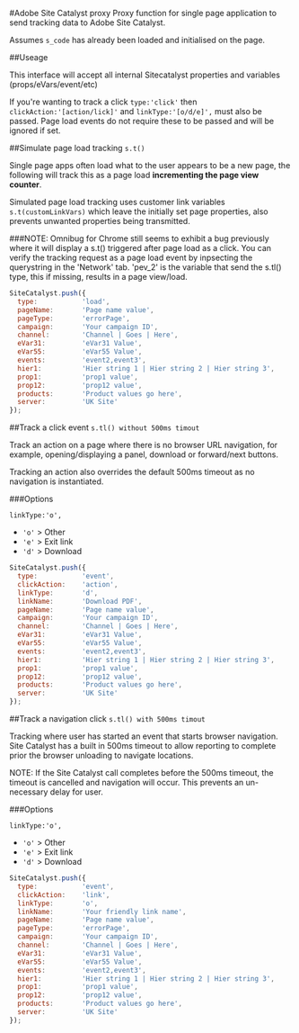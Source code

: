 #Adobe Site Catalyst proxy
Proxy function for single page application to send tracking data to Adobe Site Catalyst.  

Assumes `s_code` has already been loaded and initialised on the page.  

##Useage

This interface will accept all internal Sitecatalyst properties and variables (props/eVars/event/etc)

If you're wanting to track a click `type:'click'` then `clickAction:'[action/lick]'` and `linkType:'[o/d/e]',` must also be passed. Page load events do not require these to be passed and will be ignored if set.  
  
##Simulate page load tracking `s.t()`

Single page apps often load what to the user appears to be a new page, the following will track this as a page load **incrementing the page view counter**.

Simulated page load tracking uses customer link variables `s.t(customLinkVars)` which leave the initially set page properties, also prevents unwanted properties being transmitted.

###NOTE: Omnibug for Chrome still seems to exhibit a bug previously where it will display a s.t() triggered after page load as a click. You can verify the tracking request as a page load event by inpsecting the querystring in the 'Network' tab. 'pev_2' is the variable that send the s.tl() type, this if missing, results in a page view/load.

````javascript
SiteCatalyst.push({
  type:           'load',
  pageName:       'Page name value', 
  pageType:       'errorPage',
  campaign:       'Your campaign ID',
  channel:        'Channel | Goes | Here', 
  eVar31:         'eVar31 Value',
  eVar55:         'eVar55 Value',
  events:         'event2,event3',
  hier1:          'Hier string 1 | Hier string 2 | Hier string 3',
  prop1:          'prop1 value',
  prop12:         'prop12 value',
  products:       'Product values go here',
  server:         'UK Site' 
});
````

##Track a click event `s.tl() without 500ms timout`

Track an action on a page where there is no browser URL navigation, for example, opening/displaying a panel, download or forward/next buttons.

Tracking an action also overrides the default 500ms timeout as no navigation is instantiated.

###Options

`linkType:'o',` 

* `'o'` > Other
* `'e'` > Exit link
* `'d'` > Download

````javascript
SiteCatalyst.push({
  type:           'event',
  clickAction:    'action',
  linkType:       'd',
  linkName:       'Download PDF', 
  pageName:       'Page name value', 
  campaign:       'Your campaign ID',
  channel:        'Channel | Goes | Here', 
  eVar31:         'eVar31 Value',
  eVar55:         'eVar55 Value',
  events:         'event2,event3',
  hier1:          'Hier string 1 | Hier string 2 | Hier string 3', 
  prop1:          'prop1 value',
  prop12:         'prop12 value',
  products:       'Product values go here',
  server:         'UK Site' 
});

````
##Track a navigation click `s.tl() with 500ms timout` 

Tracking where user has started an event that starts browser navigation. Site Catalyst has a built in 500ms timeout to allow reporting to complete prior the browser unloading to navigate locations.

NOTE: If the Site Catalyst call completes before the 500ms timeout, the timeout is cancelled and navigation will occur. This prevents an un-necessary delay for user. 

###Options

`linkType:'o',` 

* `'o'` > Other
* `'e'` > Exit link
* `'d'` > Download

````javascript
SiteCatalyst.push({
  type:           'event',
  clickAction:    'link',
  linkType:       'o',
  linkName:       'Your friendly link name', 
  pageName:       'Page name value', 
  pageType:       'errorPage',
  campaign:       'Your campaign ID',
  channel:        'Channel | Goes | Here', 
  eVar31:         'eVar31 Value',
  eVar55:         'eVar55 Value',
  events:         'event2,event3',
  hier1:          'Hier string 1 | Hier string 2 | Hier string 3', 
  prop1:          'prop1 value',
  prop12:         'prop12 value',
  products:       'Product values go here',
  server:         'UK Site' 
});
````

